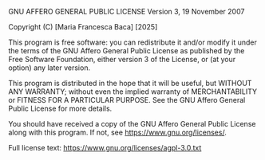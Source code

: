                     
GNU AFFERO GENERAL PUBLIC LICENSE
Version 3, 19 November 2007

Copyright (C) [Maria Francesca Baca] [2025]

This program is free software: you can redistribute it and/or modify
it under the terms of the GNU Affero General Public License as published
by the Free Software Foundation, either version 3 of the License, or
(at your option) any later version.

This program is distributed in the hope that it will be useful,
but WITHOUT ANY WARRANTY; without even the implied warranty of
MERCHANTABILITY or FITNESS FOR A PARTICULAR PURPOSE. See the
GNU Affero General Public License for more details.

You should have received a copy of the GNU Affero General Public License
along with this program. If not, see <https://www.gnu.org/licenses/>.

Full license text: https://www.gnu.org/licenses/agpl-3.0.txt
